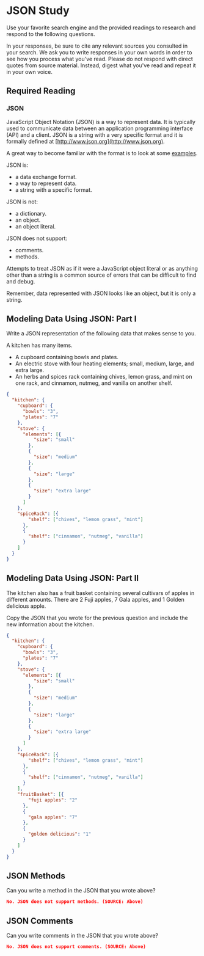 # JSON Study

Use your favorite search engine and the provided readings to research and
respond to the following questions.

In your responses, be sure to cite any relevant sources you consulted in your
search. We ask you to write responses in your own words in order to see how you
process what you've read. Please do not respond with direct quotes from source
material. Instead, digest what you've read and repeat it in your own voice.

## Required Reading

### JSON

JavaScript Object Notation (JSON) is a way to represent data. It is typically used to communicate data
between an application programming interface (API) and a client. JSON is a string with a very specific format and it is formally defined at [http://www.json.org](http://www.json.org).

A great way to become familiar with the format is to look at some [examples](http://www.json.org/example.html).

JSON is:
-   a data exchange format.
-   a way to represent data.
-   a string with a specific format.

JSON is not:
-   a dictionary.
-   an object.
-   an object literal.

JSON does not support:
-   comments.
-   methods.

Attempts to treat JSON as if it were a JavaScript object literal or as anything
other than a string is a common source of errors that can be difficult to find
and debug.

Remember, data represented with JSON looks like an object, but it is only a
string.

## Modeling Data Using JSON: Part I

Write a JSON representation of the following data that makes sense to you.

A kitchen has many items.
-   A cupboard containing bowls and plates.
-   An electric stove with four heating elements; small, medium, large, and
    extra large.
-   An herbs and spices rack containing chives, lemon grass, and mint on one
    rack, and cinnamon, nutmeg, and vanilla on another shelf.

```json
{
  "kitchen": {
    "cupboard": {
      "bowls": "3",
      "plates": "7"
    },
    "stove": {
      "elements": [{
          "size": "small"
        },
        {
          "size": "medium"
        },
        {
          "size": "large"
        },
        {
          "size": "extra large"
        }
      ]
    },
    "spiceRack": [{
        "shelf": ["chives", "lemon grass", "mint"]
      },
      {
        "shelf": ["cinnamon", "nutmeg", "vanilla"]
      }
    ]
  }
}
```

## Modeling Data Using JSON: Part II

The kitchen also has a fruit basket containing several cultivars of apples in
different amounts. There are 2 Fuji apples, 7 Gala apples, and 1 Golden
delicious apple.

Copy the JSON that you wrote for the previous question and include the new information about the kitchen.

```json
{
  "kitchen": {
    "cupboard": {
      "bowls": "3",
      "plates": "7"
    },
    "stove": {
      "elements": [{
          "size": "small"
        },
        {
          "size": "medium"
        },
        {
          "size": "large"
        },
        {
          "size": "extra large"
        }
      ]
    },
    "spiceRack": [{
        "shelf": ["chives", "lemon grass", "mint"]
      },
      {
        "shelf": ["cinnamon", "nutmeg", "vanilla"]
      }
    ],
    "fruitBasket": [{
        "fuji apples": "2"
      },
      {
        "gala apples": "7"
      },
      {
        "golden delicious": "1"
      }
    ]
  }
}
```

## JSON Methods

Can you write a method in the JSON that you wrote above?

```json
No. JSON does not support methods. (SOURCE: Above)
```

## JSON Comments

Can you write comments in the JSON that you wrote above?

```json
No. JSON does not support comments. (SOURCE: Above)
```
